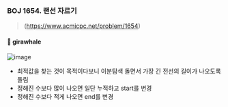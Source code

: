 ### BOJ 1654. 랜선 자르기
> (https://www.acmicpc.net/problem/1654)


#### :whale: girawhale
![image](https://user-images.githubusercontent.com/48428699/91386621-606ca180-e86e-11ea-9c8b-694cef4429b8.png)

- 최적값을 찾는 것이 목적이다보니 이분탐색 돌면서 가장 긴 전선의 길이가 나오도록 돌림
- 정해진 수보다 많이 나오면 일단 누적하고 start를 변경
- 정해진 수보다 적게 나오면 end를 변경
